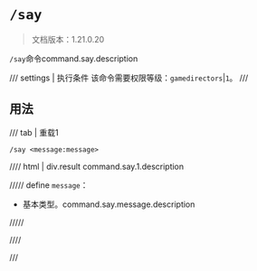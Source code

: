 # `/say`

> 文档版本：1.21.0.20

`/say`命令command.say.description

/// settings | 执行条件
该命令需要权限等级：`gamedirectors`|`1`。
///

## 用法

/// tab | 重载1
```mcfunction
/say <message:message>
```

//// html | div.result
command.say.1.description

///// define
`message`：<!-- md:samp message -->

- 基本类型。command.say.message.description


/////

////

///
